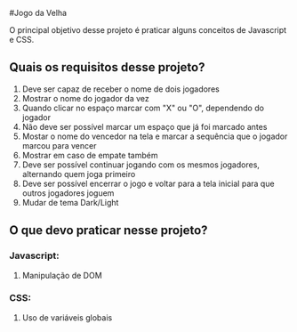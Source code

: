 #Jogo da Velha

O principal objetivo desse projeto é praticar alguns conceitos de Javascript e CSS. 

## Quais os requisitos desse projeto?
1. Deve ser capaz de receber o nome de dois jogadores
2. Mostrar o nome do jogador da vez
3. Quando clicar no espaço marcar com "X" ou "O", dependendo do jogador
4. Não deve ser possível marcar um espaço que já foi marcado antes
5. Mostar o nome do vencedor na tela e marcar a sequência que o jogador marcou para vencer
6. Mostrar em caso de empate também
7. Deve ser possível continuar jogando com os mesmos jogadores, alternando quem joga primeiro
8. Deve ser possível encerrar o jogo e voltar para a tela inicial para que outros jogadores joguem
9. Mudar de tema Dark/Light

## O que devo praticar nesse projeto?
### Javascript:
1. Manipulação de DOM

### CSS:
1. Uso de variáveis globais

